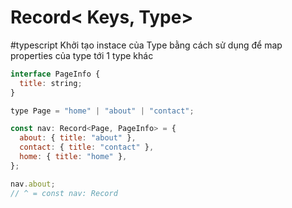 # Record< Keys, Type>
#typescript
Khởi tạo instace của Type bằng cách sử dụng để map properties của type tới 1 type khác
```javascript
interface PageInfo {
  title: string;
}

type Page = "home" | "about" | "contact";

const nav: Record<Page, PageInfo> = {
  about: { title: "about" },
  contact: { title: "contact" },
  home: { title: "home" },
};

nav.about;
// ^ = const nav: Record

```